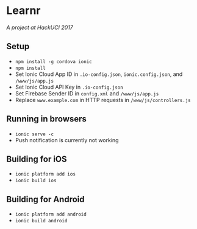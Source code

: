 # Learnr
*A project at HackUCI 2017*

## Setup
* `npm install -g cordova ionic`
* `npm install`
* Set Ionic Cloud App ID in `.io-config.json`, `ionic.config.json`, and `/www/js/app.js`
* Set Ionic Cloud API Key in `.io-config.json`
* Set Firebase Sender ID in `config.xml` and `/www/js/app.js`
* Replace `www.example.com` in HTTP requests in `/www/js/controllers.js`

## Running in browsers
* `ionic serve -c`
* Push notification is currently not working

## Building for iOS
* `ionic platform add ios`
* `ionic build ios`

## Building for Android
* `ionic platform add android`
* `ionic build android`
